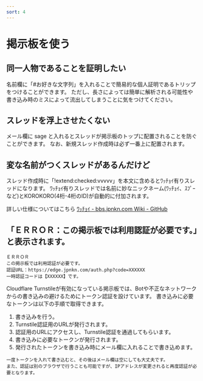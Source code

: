 ```yaml
---
sort: 4
---
```


# 掲示板を使う

## 同一人物であることを証明したい

名前欄に「#お好きな文字列」を入れることで簡易的な個人証明であるトリップをつけることができます。
ただし、長さによっては簡単に解析される可能性や書き込み時のミスによって流出してしまうことに気をつけてください。

## スレッドを浮上させたくない

メール欄に sage と入れるとスレッドが掲示板のトップに配置されることを防ぐことができます。
なお、新規スレッド作成時は必ず一番上に配置されます。

## 変な名前がつくスレッドがあるんだけど

スレッド作成時に「!extend:checked:vvvvv」を本文に含めるとﾜｯﾁｮｲ有りスレッドになります。
ﾜｯﾁｮｲ有りスレッドでは名前に妙なニックネーム(ﾜｯﾁｮｲ、ｽﾌﾟｰなど)とKOROKORO(4桁-4桁のID)が自動的に付加されます。

詳しい仕様についてはこちら
[ﾜｯﾁｮｲ - bbs.jpnkn.com Wiki - GitHub](https://r.jpnkn.com/3Brc5oV)

## 「ＥＲＲＯＲ：この掲示板では利用認証が必要です。」と表示されます。

```
ＥＲＲＯＲ
この掲示板では利用認証が必要です。
認証URL：https://edge.jpnkn.com/auth.php?code=XXXXXX
一時認証コードは【XXXXXX】です。
```

Cloudflare Turnstileが有効になっている掲示板では、Botや不正なネットワークからの書き込みの避けるためにトークン認証を設けています。
書き込みに必要なトークンは以下の手順で取得できます。

1. 書き込みを行う。
2. Turnstile認証用のURLが発行されます。
3. 認証用のURLにアクセスし、Turnstile認証を通過してもらいます。
4. 書き込みに必要なトークンが発行されます。
5. 発行されたトークンを書き込み時にメール欄に入れることで書き込めます。

```note
一度トークンを入れて書き込むと、その後はメール欄は空にしても大丈夫です。
また、認証は別のブラウザで行うことも可能ですが、IPアドレスが変更されると再度認証が必要となります。
```
